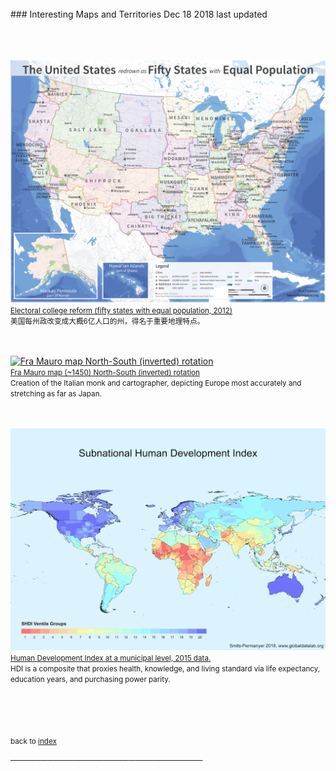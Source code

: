 ---
---

<br>
### Interesting Maps and Territories
Dec 18 2018 last updated<br><br>

<br><br>
<a href="http://fakeisthenewreal.org/reform/">
<img src="./get/electoralstates.jpg" width="900" title="http://fakeisthenewreal.org/reform/"><br>
<small>Electoral college reform (fifty states with equal population, 2012)<br>
</small></a>
<small>
美国每州政改变成大概6亿人口的州，得名于重要地理特点。<br>
</small>

<br><br>
<a href="https://en.wikipedia.org/wiki/Fra_Mauro_map">
<img src="./get/framauroNS.jpg" width="900" title="Fra Mauro map North-South (inverted) rotation"><br>
<small>Fra Mauro map (~1450) North-South (inverted) rotation<br>
</small></a>
<small>
Creation of the Italian monk and cartographer, depicting Europe most accurately and stretching as far as Japan.<br>
</small>

<br><br>
<a href="http://hdr.undp.org/en/content/subnational-human-development-index-moving-beyond-country-level-averages">
<img src="./get/shdi.png" width="900" title="http://hdr.undp.org/en/content/subnational-human-development-index-moving-beyond-country-level-averages"><br>
<small>Human Development Index at a municipal level, 2015 data.<br>
</small></a>
<small>
HDI is a composite that proxies health, knowledge, and living standard
via life expectancy, education years, and purchasing power parity.<br>
</small>



<br><br> <br><br>
<small> back to [index](../../)</small>

───────────────────────────────<br>
